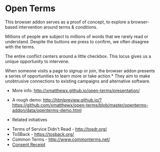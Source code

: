 Open Terms
==========

This browser addon serves as a proof of concept, to explore a browser-based intervention around terms & conditions. 

Millions of people are subject to millions of words that we rarely read or understand. Despite the buttons we press to confirm, we often disagree with the terms. 

The entire conflict centers around a little checkbox. This locus gives us a unique opportunity to intervene. 

When someone visits a page to signup or join, the browser addon presents a series of opportunities to learn more or take action.* They aim to make unobtrusive connections to existing campaigns and alternative software.

 - More info: 
 http://xmatthewx.github.io/open-terms/presentation/

 - A rough demo: 
 http://htmlpreview.github.io/?https://github.com/xmatthewx/open-terms/blob/master/openterms-addon/data/openterms-demo.html

* Related initiatives
 - Terms of Service Didn't Read - http://tosdr.org/
 - ToSBack - https://tosback.org/
 - Common Terms - http://www.commonterms.net/
 - [Consent Receipt](https://kantarainitiative.org/confluence/display/infosharing/Consent+Receipt+Request+Instructions+-+California+Draft)